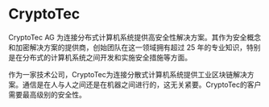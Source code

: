 # CryptoTec

CryptoTec AG 为连接分布式计算机系统提供高安全性解决方案。其作为安全概念和加密解决方案的提供商，创始团队在这一领域拥有超过 25 年的专业知识，特别是在分布式的计算机系统之间开发和实施安全措施等方面。

作为一家技术公司，CryptoTec为连接分散式计算机系统提供工业区块链解决方案。通信是在人与人之间还是在机器之间进行的，这无关紧要。CryptoTec的客户需要最高级别的安全性。
